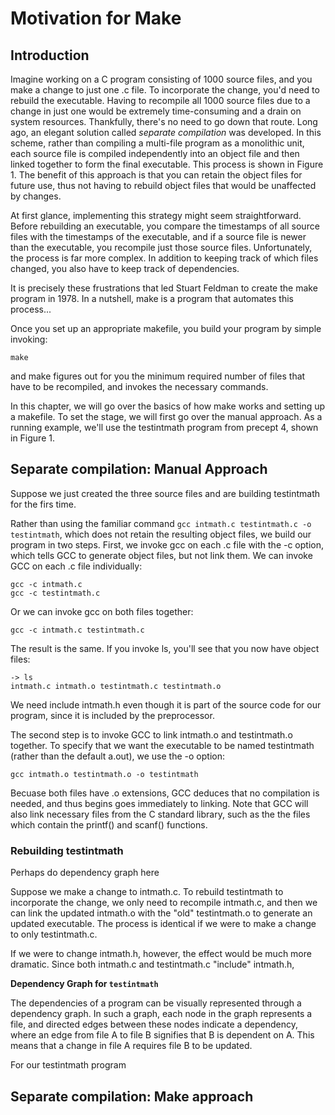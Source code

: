 # Motivation for Make

## Introduction

Imagine working on a C program consisting of 1000 source files, and you make a change to just one .c file. To incorporate the change, you'd need to rebuild the executable. Having to recompile all 1000 source files due to a change in just one would be extremely time-consuming and a drain on system resources.  Thankfully, there's no need to go down that route. Long ago, an elegant solution called _separate compilation_ was developed. In this scheme, rather than compiling a multi-file program as a monolithic unit, each source file is compiled independently into an object file and then linked together to form the final executable. This process is shown in Figure 1. The benefit of this approach is that you can retain the object files for future use, thus not having to rebuild object files that would be unaffected by changes.&#x20;

At first glance, implementing this strategy might seem straightforward. Before rebuilding an executable, you compare the timestamps of all source files with the timestamps of the executable, and if a source file is newer than the executable, you recompile just those source files. Unfortunately, the process is far more complex. In addition to keeping track of which files changed, you also have to keep track of dependencies.&#x20;

It is precisely these frustrations that led Stuart Feldman to create the make program in 1978. In a nutshell, make is a program that automates this process...&#x20;

Once you set up an appropriate makefile, you build your program by simple invoking:

```
make
```

and make figures out for you the minimum required number of files that have to be recompiled, and invokes the necessary commands.&#x20;

In this chapter, we will go over the basics of how make works and setting up a makefile. To set the stage, we will first go over the manual approach. As a running example, we'll use the testintmath program from precept 4, shown in Figure 1.&#x20;



## Separate compilation: Manual Approach

Suppose we just created the three source files and are building testintmath for the firs time.&#x20;

Rather than using the familiar command `gcc intmath.c testintmath.c -o testintmath`, which does not retain the resulting object files, we build our program in two steps. First, we invoke gcc on each .c file with the -c option, which tells GCC to generate object files, but not link them. We can invoke GCC on each .c file individually:

```
gcc -c intmath.c
gcc -c testintmath.c
```

Or we can invoke gcc on both files together:

```
gcc -c intmath.c testintmath.c
```

The result is the same. If you invoke ls, you'll see that you now have object files:

```
-> ls
intmath.c intmath.o testintmath.c testintmath.o
```

We need include intmath.h even though it is part of the source code for our program, since it is included by the preprocessor.&#x20;

The second step is to invoke GCC to link intmath.o and testintmath.o together. To specify that we want the executable to be named testintmath (rather than the default a.out), we use the -o option:&#x20;

```
gcc intmath.o testintmath.o -o testintmath
```

Becuase both files have .o extensions, GCC deduces that no compilation is needed, and thus begins goes immediately to linking. Note that GCC will also link necessary files from the C standard library, such as the the files which contain the printf() and scanf() functions.&#x20;

### Rebuilding testintmath



Perhaps do dependency graph here

Suppose we make a change to intmath.c. To rebuild testintmath to incorporate the change, we only need to recompile intmath.c, and then we can link the updated intmath.o with the "old" testintmath.o to generate an updated executable. The process is identical if we were to make a change to only testintmath.c.&#x20;

If we were to change intmath.h, however, the effect would be much more dramatic. Since both intmath.c and testintmath.c "include" intmath.h,&#x20;



**Dependency Graph for `testintmath`**

The dependencies of a program can be visually represented through a dependency graph. In such a graph, each node in the graph represents a file, and directed edges between these nodes indicate a dependency, where an edge from file A to file B signifies that B is dependent on A. This means that a change in file A requires file B to be updated.&#x20;

For our testintmath program





## Separate compilation: Make approach





























<figure><img src="../../.gitbook/assets/Screenshot 2024-02-05 at 6.58.16 PM.png" alt=""><figcaption></figcaption></figure>

